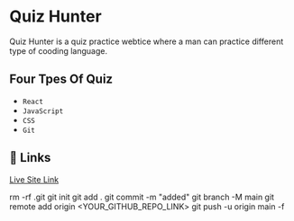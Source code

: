 
# Quiz Hunter

Quiz Hunter is a quiz practice webtice where a man can practice different type of cooding language.



## Four Tpes Of Quiz

- `React`
- `JavaScript`
- `CSS`
- `Git`




## 🔗 Links



 
  [Live Site Link](https://awesomeopensource.com/project/elangosundar/awesome-README-templates)
 
rm -rf .git
git init
git add . 
git commit -m "added"
git branch -M main
git remote add origin  <YOUR_GITHUB_REPO_LINK>
git push -u origin main -f